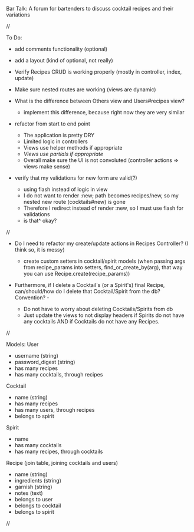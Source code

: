 Bar Talk: A forum for bartenders to discuss cocktail recipes and their variations

//

To Do:

- add comments functionality (optional)
- add a layout (kind of optional, not really)
- Verify Recipes CRUD is working properly (mostly in controller, index, update)
- Make sure nested routes are working (views are dynamic)
- What is the difference between Others view and Users#recipes view?
    - implement this difference, because right now they are very similar


- refactor from start to end point
    - The application is pretty DRY
    - Limited logic in controllers
    - Views use helper methods if appropriate
    - *Views use partials if appropriate*
    - Overall make sure the UI is not convoluted (controller actions => views make sense)

- verify that my validations for new form are valid(?)
    - using flash instead of logic in view
    - I do not want to render :new; path becomes recipes/new, so my nested new route (cocktails#new) is gone
    - Therefore I redirect instead of render :new, so I must use flash for validations
    - is that^ okay?

//

- Do I need to refactor my create/update actions in Recipes Controller? (I think so, it is messy) 
    - create custom setters in cocktail/spirit models (when passing args from recipe_params into setters, find_or_create_by(arg), that way you can use Recipe.create(recipe_params))


- Furthermore, if I delete a Cocktail's (or a Spirit's) final Recipe, can/should/how do I delete that Cocktail/Spirit from the db? Convention? - 
    - Do not have to worry about deleting Cocktails/Spirits from db
    - Just update the views to not display headers if Spirits do not have any cocktails AND if Cocktails do not have any Recipes.

//


Models:
User
- username (string)
- password_digest (string)
- has many recipes
- has many cocktails, through recipes

<!-- - has many comments
- has many recipes through comments -->


Cocktail
- name (string)
- has many recipes
- has many users, through recipes
- belongs to spirit

Spirit
- name
- has many cocktails
- has many recipes, through cocktails

Recipe (join table, joining cocktails and users) 
- name (string)
- ingredients (string)
- garnish (string)
- notes (text)
- belongs to user
- belongs to cocktail
- belongs to spirit

<!-- - has many comments
- has many users through comments -->


<!-- Comment? (join table? joining users and recipes)
 - content (text)
 - belongs to user
 - belongs to recipe -->


//